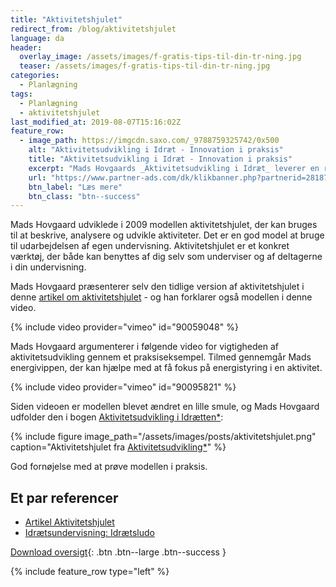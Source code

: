 ```yaml
---
title: "Aktivitetshjulet"
redirect_from: /blog/aktivitetshjulet
language: da
header:
  overlay_image: /assets/images/f-gratis-tips-til-din-tr-ning.jpg
  teaser: /assets/images/f-gratis-tips-til-din-tr-ning.jpg
categories:
  - Planlægning
tags:
  - Planlægning
  - aktivitetshjulet
last_modified_at: 2019-08-07T15:16:02Z
feature_row:
  - image_path: https://imgcdn.saxo.com/_9788759325742/0x500
    alt: "Aktivitetsudvikling i Idræt - Innovation i praksis"
    title: "Aktivitetsudvikling i Idræt - Innovation i praksis"
    excerpt: "Mads Hovgaards _Aktivitetsudvikling i Idræt_ leverer en række innovative perspektiver på, hvordan fagpersoner kan bruge idrætten til helt nye formål, hvis de tænker ud af boksen."
    url: "https://www.partner-ads.com/dk/klikbanner.php?partnerid=28187&bannerid=43264&htmlurl=https://www.saxo.com/dk/aktivitetsudvikling-i-idraet_mads-hovgaard_paperback_9788759325742"
    btn_label: "Læs mere"
    btn_class: "btn--success"
---
```


Mads Hovgaard udviklede i 2009 modellen aktivitetshjulet, der kan bruges til at beskrive, analysere og udvikle aktiviteter. Det er en god model at bruge til udarbejdelsen af egen undervisning. Aktivitetshjulet er et konkret værktøj, der både kan benyttes af dig selv som underviser og af deltagerne i din undervisning. 

Mads Hovgaard præsenterer selv den tidlige version af aktivitetshjulet i denne [artikel om aktivitetshjulet](https://docplayer.dk/2522365-Aktivitetshjulet-en-model-til-beskrivelse-analyse-og-udvikling-af-aktiviteter.html) - og han forklarer også modellen i denne video.

{% include video provider="vimeo" id="90059048" %}

Mads Hovgaard argumenterer i følgende video for vigtigheden af aktivitetsudvikling gennem et praksiseksempel. Tilmed gennemgår Mads energivippen, der kan hjælpe med at få fokus på energistyring i en aktivitet.

{% include video provider="vimeo" id="90095821" %}

Siden videoen er modellen blevet ændret en lille smule, og Mads Hovgaard udfolder den i bogen [Aktivitetsudvikling i Idrætten\*](https://www.partner-ads.com/dk/klikbanner.php?partnerid=28187&bannerid=43264&htmlurl=https://www.saxo.com/dk/aktivitetsudvikling-i-idraet_mads-hovgaard_paperback_9788759325742):

{% include figure image_path="/assets/images/posts/aktivitetshjulet.png" caption="Aktivitetshjulet fra [Aktivitetsudvikling\*](https://www.partner-ads.com/dk/klikbanner.php?partnerid=28187&bannerid=43264&htmlurl=https://www.saxo.com/dk/aktivitetsudvikling-i-idraet_mads-hovgaard_paperback_9788759325742)" %}

God fornøjelse med at prøve modellen i praksis.

## Et par referencer

- [Artikel Aktivitetshjulet](https://docplayer.dk/2522365-Aktivitetshjulet-en-model-til-beskrivelse-analyse-og-udvikling-af-aktiviteter.html)
- [Idrætsundervisning: Idrætsludo](http://xn--trivselogbevgelse-2rb.dk/wp-content/uploads/2015/06/Idr%C3%A6tsludo.pdf)

[Download oversigt](https://skoleidraet.dk/media/505365/Aktivitets-hjulet.pdf){: .btn .btn--large .btn--success }

{% include feature_row type="left" %}
